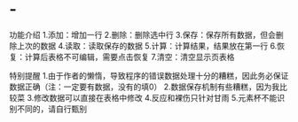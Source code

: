 # -
功能介绍
1.添加：增加一行
2.删除：删除选中行
3.保存：保存所有数据，但会删除上次的数据
4.读取：读取保存的数据
5.计算：计算结果，结果放在第一行
6.恢复：计算后表格不可编辑，需要点击恢复
7.清空：清空显示页表格

特别提醒
1.由于作者的懒惰，导致程序的错误数据处理十分的糟糕，因此务必保证数据正确（注：一定要有数据，没有的填0）
2.数据保存机制有些糟糕，因为我比较菜
3.修改数据可以直接在表格中修改
4.反应和裸伤只针对甘雨
5.元素杯不能识别不同的，请自行甄别
